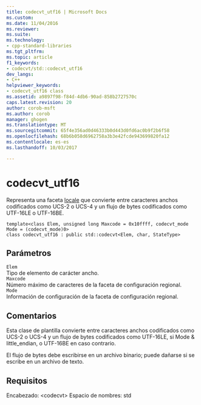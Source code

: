 ```yaml
---
title: codecvt_utf16 | Microsoft Docs
ms.custom: 
ms.date: 11/04/2016
ms.reviewer: 
ms.suite: 
ms.technology:
- cpp-standard-libraries
ms.tgt_pltfrm: 
ms.topic: article
f1_keywords:
- codecvt/std::codecvt_utf16
dev_langs:
- C++
helpviewer_keywords:
- codecvt_utf16 class
ms.assetid: a9897f98-f84d-4db6-90ad-858b2727570c
caps.latest.revision: 20
author: corob-msft
ms.author: corob
manager: ghogen
ms.translationtype: MT
ms.sourcegitcommit: 65f4e356ad0d46333b0d443d0fd6ac0b9f2b6f58
ms.openlocfilehash: 68b6b058d6962758a3b3e42fcde943699820fa12
ms.contentlocale: es-es
ms.lasthandoff: 10/03/2017

---
```

# <a name="codecvtutf16"></a>codecvt_utf16
Representa una faceta [locale](../standard-library/locale-class.md) que convierte entre caracteres anchos codificados como UCS-2 o UCS-4 y un flujo de bytes codificados como UTF-16LE o UTF-16BE.

```
template<class Elem, unsigned long Maxcode = 0x10ffff, codecvt_mode Mode = (codecvt_mode)0>
class codecvt_utf16 : public std::codecvt<Elem, char, StateType>
```
## <a name="parameters"></a>Parámetros
`Elem`  
Tipo de elemento de carácter ancho.  
`Maxcode`  
Número máximo de caracteres de la faceta de configuración regional.  
`Mode`  
Información de configuración de la faceta de configuración regional.  

## <a name="remarks"></a>Comentarios
Esta clase de plantilla convierte entre caracteres anchos codificados como UCS-2 o UCS-4 y un flujo de bytes codificados como UTF-16LE, si Mode & little_endian, o UTF-16BE en caso contrario.

El flujo de bytes debe escribirse en un archivo binario; puede dañarse si se escribe en un archivo de texto.

## <a name="requirements"></a>Requisitos
Encabezado: \<codecvt> Espacio de nombres: std
